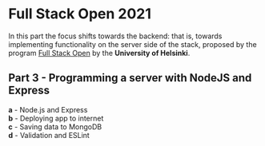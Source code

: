 # Full Stack Open 2021
In this part the focus shifts towards the backend: that is, towards implementing functionality on the server side of the stack, proposed by the program [Full Stack Open](https://fullstackopen.com/en) by the **University of Helsinki**.

## Part 3 - Programming a server with NodeJS and Express
**a** - Node.js and Express <br>
**b** - Deploying app to internet <br>
**c** - Saving data to MongoDB <br>
**d** - Validation and ESLint <br>